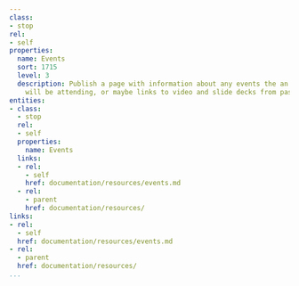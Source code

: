 ```yaml
---
class:
- stop
rel:
- self
properties:
  name: Events
  sort: 1715
  level: 3
  description: Publish a page with information about any events the an API program
    will be attending, or maybe links to video and slide decks from past conferences.
entities:
- class:
  - stop
  rel:
  - self
  properties:
    name: Events
  links:
  - rel:
    - self
    href: documentation/resources/events.md
  - rel:
    - parent
    href: documentation/resources/
links:
- rel:
  - self
  href: documentation/resources/events.md
- rel:
  - parent
  href: documentation/resources/
...
```

